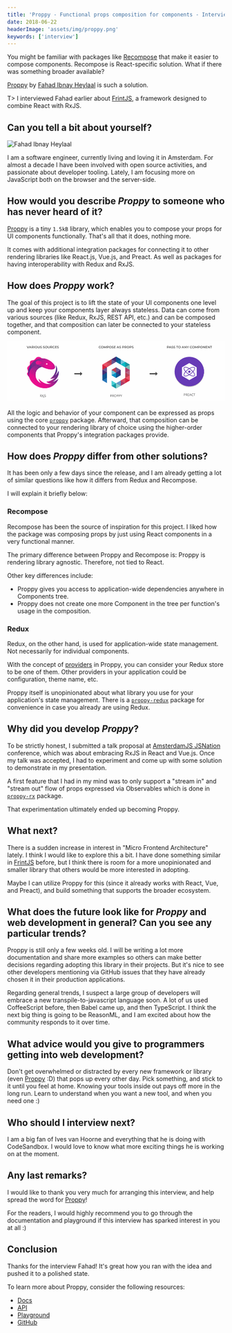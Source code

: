 ```yaml
---
title: 'Proppy - Functional props composition for components - Interview with Fahad Ibnay Heylaal'
date: 2018-06-22
headerImage: 'assets/img/proppy.png'
keywords: ['interview']
---
```


You might be familiar with packages like [Recompose](https://www.npmjs.com/package/recompose) that make it easier to compose components. Recompose is React-specific solution. What if there was something broader available?

[Proppy](https://proppyjs.com/) by [Fahad Ibnay Heylaal](https://twitter.com/fahad19) is such a solution.

T> I interviewed Fahad earlier about [FrintJS](/blog/frint-interview), a framework designed to combine React with RxJS.

## Can you tell a bit about yourself?

<p>
<span class="author">
  <img src="https://www.gravatar.com/avatar/19a3655e6ba9e5a496ee690ba03f2180?s=200" alt="Fahad Ibnay Heylaal" class="author" width="100" height="100" />
</span>

I am a software engineer, currently living and loving it in Amsterdam. For almost a decade I have been involved with open source activities, and passionate about developer tooling. Lately, I am focusing more on JavaScript both on the browser and the server-side.

</p>

## How would you describe _Proppy_ to someone who has never heard of it?

[Proppy](https://proppyjs.com) is a tiny `1.5kB` library, which enables you to compose your props for UI components functionally. That's all that it does, nothing more.

It comes with additional integration packages for connecting it to other rendering libraries like React.js, Vue.js, and Preact. As well as packages for having interoperability with Redux and RxJS.

## How does _Proppy_ work?

The goal of this project is to lift the state of your UI components one level up and keep your components layer always stateless. Data can come from various sources (like Redux, RxJS, REST API, etc.) and can be composed together, and that composition can later be connected to your stateless component.

![Proppy flow|951](assets/img/proppy-flow.gif)

All the logic and behavior of your component can be expressed as props using the core [`proppy`](https://proppyjs.com/docs/packages/proppy/) package. Afterward, that composition can be connected to your rendering library of choice using the higher-order components that Proppy's integration packages provide.

## How does _Proppy_ differ from other solutions?

It has been only a few days since the release, and I am already getting a lot of similar questions like how it differs from Redux and Recompose.

I will explain it briefly below:

### Recompose

Recompose has been the source of inspiration for this project. I liked how the package was composing props by just using React components in a very functional manner.

The primary difference between Proppy and Recompose is: Proppy is rendering library agnostic. Therefore, not tied to React.

Other key differences include:

* Proppy gives you access to application-wide dependencies anywhere in Components tree.
* Proppy does not create one more Component in the tree per function's usage in the composition.

### Redux

Redux, on the other hand, is used for application-wide state management. Not necessarily for individual components.

With the concept of [providers](https://proppyjs.com/docs/providers/) in Proppy, you can consider your Redux store to be one of them. Other providers in your application could be configuration, theme name, etc.

Proppy itself is unopinionated about what library you use for your application's state management. There is a [`proppy-redux`](https://proppyjs.com/docs/packages/proppy-redux/) package for convenience in case you already are using Redux.

## Why did you develop _Proppy_?

To be strictly honest, I submitted a talk proposal at [AmsterdamJS JSNation](https://amsterdamjs.com/) conference, which was about embracing RxJS in React and Vue.js. Once my talk was accepted, I had to experiment and come up with some solution to demonstrate in my presentation.

A first feature that I had in my mind was to only support a "stream in" and "stream out" flow of props expressed via Observables which is done in [`proppy-rx`](https://proppyjs.com/docs/packages/proppy-rx/) package.

That experimentation ultimately ended up becoming Proppy.

## What next?

There is a sudden increase in interest in "Micro Frontend Architecture" lately. I think I would like to explore this a bit. I have done something similar in [FrintJS](https://frint.js.org) before, but I think there is room for a more unopinionated and smaller library that others would be more interested in adopting.

Maybe I can utilize Proppy for this (since it already works with React, Vue, and Preact), and build something that supports the broader ecosystem.

## What does the future look like for _Proppy_ and web development in general? Can you see any particular trends?

Proppy is still only a few weeks old. I will be writing a lot more documentation and share more examples so others can make better decisions regarding adopting this library in their projects. But it's nice to see other developers mentioning via GitHub issues that they have already chosen it in their production applications.

Regarding general trends, I suspect a large group of developers will embrace a new transpile-to-javascript language soon. A lot of us used CoffeeScript before, then Babel came up, and then TypeScript. I think the next big thing is going to be ReasonML, and I am excited about how the community responds to it over time.

## What advice would you give to programmers getting into web development?

Don't get overwhelmed or distracted by every new framework or library (even [Proppy](https://proppyjs.com) :D) that pops up every other day. Pick something, and stick to it until you feel at home. Knowing your tools inside out pays off more in the long run. Learn to understand when you want a new tool, and when you need one :)

## Who should I interview next?

I am a big fan of Ives van Hoorne and everything that he is doing with CodeSandbox. I would love to know what more exciting things he is working on at the moment.

## Any last remarks?

I would like to thank you very much for arranging this interview, and help spread the word for [Proppy](https://proppyjs.com)!

For the readers, I would highly recommend you to go through the documentation and playground if this interview has sparked interest in you at all :)

## Conclusion

Thanks for the interview Fahad! It's great how you ran with the idea and pushed it to a polished state.

To learn more about Proppy, consider the following resources:

* [Docs](https://proppyjs.com/docs/introduction/)
* [API](https://proppyjs.com/docs/api/)
* [Playground](https://proppyjs.com/docs/playground/)
* [GitHub](https://github.com/fahad19/proppy)
